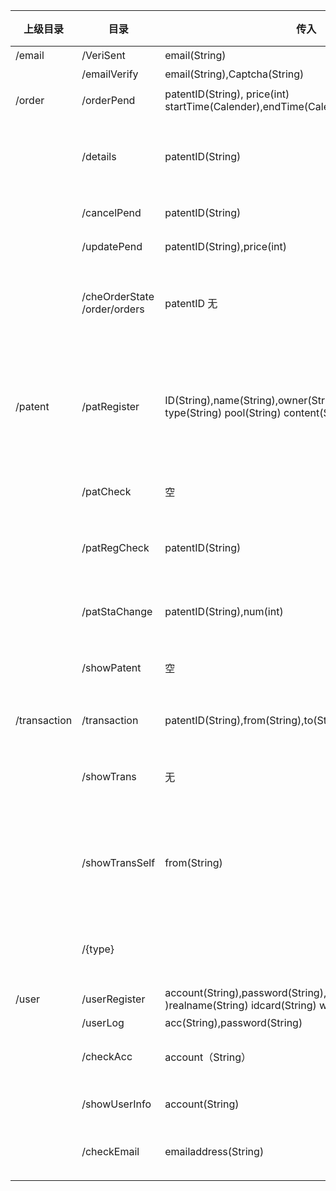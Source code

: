 

| 上级目录     | 目录                         | 传入                                                         | 传出                                                         | 请求方式 | 描述                            |
| ------------ | ---------------------------- | ------------------------------------------------------------ | ------------------------------------------------------------ | -------- | ------------------------------- |
| /email       | /VeriSent                    | email(String)                                                | isRight(boolean)                                             |          | 弃用                            |
|              | /emailVerify                 | email(String),Captcha(String)                                | isRight(boolean)                                             |          | 弃用                            |
| /order       | /orderPend                   | patentID(String),   price(int) startTime(Calender),endTime(Calender) | isSucc(boolean)                                              | Post     | 上传订单                        |
|              | /details                     | patentID(String)                                             | patentID(String)   owner(String) walletaddress(String) comment(String) orderState(boolean)   price(int)endDate(Calendar) emailaddress(String) | Post     | 查看订单                        |
|              | /cancelPend                  | patentID(String)                                             | isSucc(boolean)                                              | Post     | 取消订单                        |
|              | /updatePend                  | patentID(String),price(int)                                  | isSucc(boolean)                                              | Post     | 修改状态                        |
|              | /cheOrderState /order/orders | patentID 无                                                  | state(int) Order[]                                           | Get      | 检查状态 展示所有订单           |
|              |                              |                                                              |                                                              |          |                                 |
| /patent      | /patRegister                 | ID(String),name(String),owner(String),walletaddress(String) type(String) pool(String)   content(String) state(int) | isSucc(boolean)                                              | Post     | owner要身份证号不然有重名可能。 |
|              | /patCheck                    | 空                                                           | unchecks(Map<String,String>)                                 | Get      | 管理员审核                      |
|              | /patRegCheck                 | patentID(String)                                             | patentState(int)                                             | Get      | 查看注册专利状态                |
|              | /patStaChange                | patentID(String),num(int)                                    | isSucc(boolean)                                              | Post     | 管理员改专利状态                |
|              | /showPatent                  | 空                                                           | patents(Patents[])                                           | Get      | 展示所有专利                    |
|              |                              |                                                              |                                                              |          |                                 |
| /transaction | /transaction                 | patentID(String),from(String),to(String) price(int)          | isSucc(boolean)                                              | Post     | 交易信息入库                    |
|              | /showTrans                   | 无                                                           | trans(Trans[]{   patentID，patentName，type ownerfrom,   ownerto,price}) | Get      | 展示所有交易信息                |
|              | /showTransSelf               | from(String)                                                 | trans(Trans[])                                               | Get      | 展示自己作为卖方完成的交易      |
|              | /{type}                      |                                                              | trans(Trans[])                                               |          | 对应专利种类订单                |
|              |                              |                                                              |                                                              |          |                                 |
| /user        | /userRegister                | account(String),password(String),   emailaddress(String )realname(String) idcard(String) walletaddress(String) | result(int)                                                  | Post     | 注册                            |
|              | /userLog                     | acc(String),password(String)                                 | LogRes（boolean）                                            | Post     | 登录                            |
|              | /checkAcc                    | account（String）                                            | isAccUsed(boolean)                                           | Get      | 账号是否重复                    |
|              | /showUserInfo                | account(String)                                              | account(String)，emailaddress（String） realname(String),patents(List<Patent>) | Get      | 展示用户                        |
|              | /checkEmail                  | emailaddress(String)                                         | isEmailUsed                                                  | Get      | 邮箱是否重复                    |
|              |                              |                                                              |                                                              |          |                                 |
